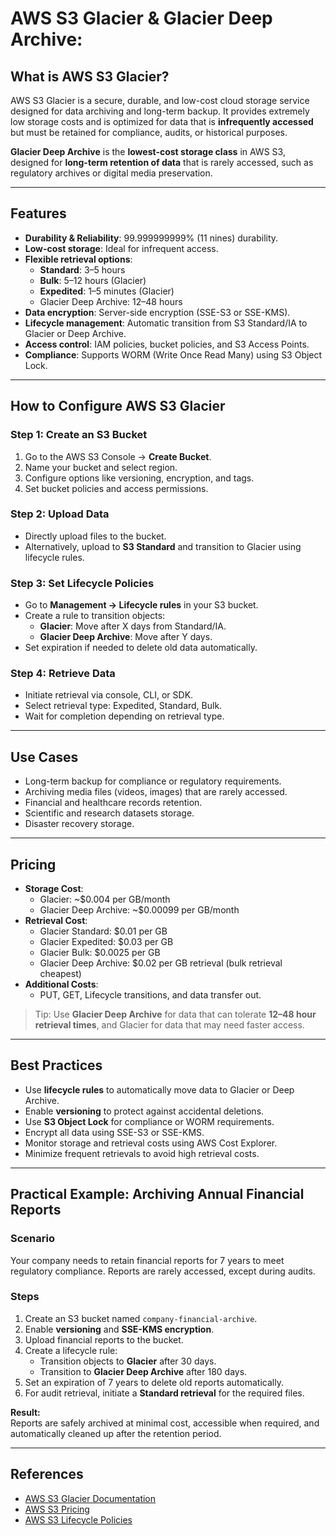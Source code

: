 # AWS S3 Glacier & Glacier Deep Archive: 

## What is AWS S3 Glacier?

AWS S3 Glacier is a secure, durable, and low-cost cloud storage service designed for data archiving and long-term backup. It provides extremely low storage costs and is optimized for data that is **infrequently accessed** but must be retained for compliance, audits, or historical purposes.  

**Glacier Deep Archive** is the **lowest-cost storage class** in AWS S3, designed for **long-term retention of data** that is rarely accessed, such as regulatory archives or digital media preservation.

---

## Features

- **Durability & Reliability**: 99.999999999% (11 nines) durability.
- **Low-cost storage**: Ideal for infrequent access.
- **Flexible retrieval options**:
  - **Standard**: 3–5 hours
  - **Bulk**: 5–12 hours (Glacier)
  - **Expedited**: 1–5 minutes (Glacier)
  - Glacier Deep Archive: 12–48 hours
- **Data encryption**: Server-side encryption (SSE-S3 or SSE-KMS).
- **Lifecycle management**: Automatic transition from S3 Standard/IA to Glacier or Deep Archive.
- **Access control**: IAM policies, bucket policies, and S3 Access Points.
- **Compliance**: Supports WORM (Write Once Read Many) using S3 Object Lock.

---

## How to Configure AWS S3 Glacier

### Step 1: Create an S3 Bucket
1. Go to the AWS S3 Console → **Create Bucket**.
2. Name your bucket and select region.
3. Configure options like versioning, encryption, and tags.
4. Set bucket policies and access permissions.

### Step 2: Upload Data
- Directly upload files to the bucket.
- Alternatively, upload to **S3 Standard** and transition to Glacier using lifecycle rules.

### Step 3: Set Lifecycle Policies
- Go to **Management → Lifecycle rules** in your S3 bucket.
- Create a rule to transition objects:
  - **Glacier**: Move after X days from Standard/IA.
  - **Glacier Deep Archive**: Move after Y days.
- Set expiration if needed to delete old data automatically.

### Step 4: Retrieve Data
- Initiate retrieval via console, CLI, or SDK.
- Select retrieval type: Expedited, Standard, Bulk.
- Wait for completion depending on retrieval type.

---

## Use Cases

- Long-term backup for compliance or regulatory requirements.
- Archiving media files (videos, images) that are rarely accessed.
- Financial and healthcare records retention.
- Scientific and research datasets storage.
- Disaster recovery storage.

---

## Pricing

- **Storage Cost**:
  - Glacier: ~$0.004 per GB/month
  - Glacier Deep Archive: ~$0.00099 per GB/month
- **Retrieval Cost**:
  - Glacier Standard: $0.01 per GB
  - Glacier Expedited: $0.03 per GB
  - Glacier Bulk: $0.0025 per GB
  - Glacier Deep Archive: $0.02 per GB retrieval (bulk retrieval cheapest)
- **Additional Costs**:
  - PUT, GET, Lifecycle transitions, and data transfer out.
  
> Tip: Use **Glacier Deep Archive** for data that can tolerate **12–48 hour retrieval times**, and Glacier for data that may need faster access.

---

## Best Practices

- Use **lifecycle rules** to automatically move data to Glacier or Deep Archive.
- Enable **versioning** to protect against accidental deletions.
- Use **S3 Object Lock** for compliance or WORM requirements.
- Encrypt all data using SSE-S3 or SSE-KMS.
- Monitor storage and retrieval costs using AWS Cost Explorer.
- Minimize frequent retrievals to avoid high retrieval costs.

---

## Practical Example: Archiving Annual Financial Reports

### Scenario
Your company needs to retain financial reports for 7 years to meet regulatory compliance. Reports are rarely accessed, except during audits.

### Steps
1. Create an S3 bucket named `company-financial-archive`.
2. Enable **versioning** and **SSE-KMS encryption**.
3. Upload financial reports to the bucket.
4. Create a lifecycle rule:
   - Transition objects to **Glacier** after 30 days.
   - Transition to **Glacier Deep Archive** after 180 days.
5. Set an expiration of 7 years to delete old reports automatically.
6. For audit retrieval, initiate a **Standard retrieval** for the required files.

**Result:**  
Reports are safely archived at minimal cost, accessible when required, and automatically cleaned up after the retention period.

---

## References
- [AWS S3 Glacier Documentation](https://docs.aws.amazon.com/amazonglacier/latest/dev/introduction.html)
- [AWS S3 Pricing](https://aws.amazon.com/s3/pricing/)
- [AWS S3 Lifecycle Policies](https://docs.aws.amazon.com/AmazonS3/latest/userguide/lifecycle-configuration-examples.html)
